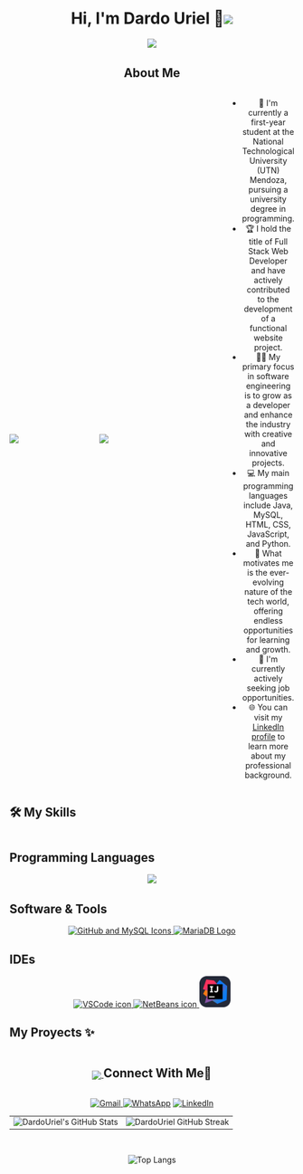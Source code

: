 <div align="center">
  <h1>Hi, I'm Dardo Uriel 👋<img src="https://media.giphy.com/media/hvRJCLFzcasrR4ia7z/giphy.gif" width="35"></h1>

  <p>
    <a href="https://github.com/DenverCoder1/readme-typing-svg">
      <img src="https://readme-typing-svg.herokuapp.com?font=Time+New+Roman&color=cyan&size=25&center=true&vCenter=true&width=600&height=100&lines=Back+end+web+developer">
    </a>
  </p>

  <h2>About Me</h2>

  <div style="display: flex; align-items: center;">
    <img src="https://raw.githubusercontent.com/royrustdev/royrustdev/main/assets/img/programming1.webp" width="250">
    <img src="https://www.aalpha.net/wp-content/uploads/2020/12/full-stack-development.gif" width="360">
    <div style="flex: 1;">
      <ul>
        <li>🏫 I'm currently a first-year student at the National Technological University (UTN) Mendoza, pursuing a university degree in programming.</li>
        <li>🏆 I hold the title of Full Stack Web Developer and have actively contributed to the development of a functional website project.</li>
        <li>👨‍💻 My primary focus in software engineering is to grow as a developer and enhance the industry with creative and innovative projects.</li>
        <li>💻 My main programming languages include Java, MySQL, HTML, CSS, JavaScript, and Python.</li>
        <li>🚀 What motivates me is the ever-evolving nature of the tech world, offering endless opportunities for learning and growth.</li>
        <li>👀 I'm currently actively seeking job opportunities.</li>
        <li>🌐 You can visit my <a href="https://www.linkedin.com/in/dardo-uriel-herrera-1a25b6281/">LinkedIn profile</a> to learn more about my professional background.</li>
      </ul>
    </div>
  </div>
</div>

## 🛠️ My Skills

<h2 style="display: inline-block">Programming Languages</h2>

<div align="center">
  <a href="https://skillicons.dev" target="_blank"> 
    <img  src="https://skillicons.dev/icons?i=js,html,css,java,python,react,spring">
  </a>
</div>
<h2 style="display: inline-block"> Software & Tools</h2>


<div align="center">
  <a href="https://skillicons.dev" target="_blank"> 
    <img src="https://skillicons.dev/icons?i=github,mysql" alt="GitHub and MySQL Icons">
  </a>
  <a href="https://mariadb.org" target="_blank">
    <img src="[https://iconscout.com/free-icon/mariadb](https://imgs.search.brave.com/7sbpR-OUwvFSSfQcV4vnKW3riWVDdkeOKdfs70grxIg/rs:fit:860:0:0/g:ce/aHR0cHM6Ly9jZG4u/aWNvbnNjb3V0LmNv/bS9pY29uL2ZyZWUv/cG5nLTI1Ni9mcmVl/LW1hcmlhZGItMjI2/MDIyLnBuZz9mPXdl/YnAmdz0yNTY)" alt="MariaDB Logo" width="40" height="40">
  </a>
</div>

<h2 style="display: inline-block">IDEs</h2>


  <div align="center">
  <a href="https://skillicons.dev" target="_blank"> 
    <img src="https://skillicons.dev/icons?i=vscode" alt="VSCode icon">
    <img width="55" src="https://cdn3d.iconscout.com/3d/free/thumb/free-netbeans-5728461-4781225.png" alt="NetBeans icon">
    <img width="55" src="https://raw.githubusercontent.com/tandpfun/skill-icons/main/icons/Idea-Dark.svg" alt="MariaDB icon">
  </a>
</div>




<h2 style="display: inline-block">My Proyects ✨</h2>
<div align="center">
  <a href="https://github.com/PiensaMcfly/AppSalud">
    <img align="center" src="https://github-readme-stats.vercel.app/api/pin/?username=PiensaMcfly&repo=AppSalud&theme=tokyonight" />
  </a>

<h2 style="display: inline-block">Connect With Me🤝</h2>

<p align="center">
  <a href="https://mail.google.com/mail/?view=cm&fs=1&to=urielherrera412@gmail.com">
            <img src="https://img.shields.io/badge/gmail-%23EA4335.svg?style=plastic&logo=gmail&logoColor=white"
                alt="Gmail" />
        </a>
  <a href="https://wa.me/2615439974"><img src="https://img.shields.io/badge/whatsapp-%2325D366.svg?style=plastic&logo=whatsapp&logoColor=white" alt="WhatsApp"/></a>
  <a href="https://www.linkedin.com/in/dardo-uriel-herrera-1a25b6281/"><img src="https://img.shields.io/badge/linkedin-%230A66C2.svg?style=plastic&logo=linkedin&logoColor=white" alt="LinkedIn"/></a>
</p>
  <table>
  <tr>
    <td>
      <img src="https://github-readme-stats.vercel.app/api?username=DardoUriel&show_icons=true&theme=tokyonight" alt="DardoUriel's GitHub Stats" />
    </td>
    <td>
      <img src="https://github-readme-streak-stats.herokuapp.com/?user=DardoUriel&theme=tokyonight" alt="DardoUriel GitHub Streak" />
    </td>
  </tr>
</table>

<br>

![Top Langs](https://github-readme-stats.vercel.app/api/top-langs/?username=DardoUriel&theme=tokyonight&layout=compact&langs_count=4)

</div>



